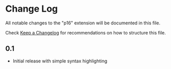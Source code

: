 # Change Log

All notable changes to the "p16" extension will be documented in this file.

Check [Keep a Changelog](http://keepachangelog.com/) for recommendations on how to structure this file.

## 0.1
- Initial release with simple syntax highlighting